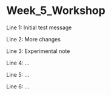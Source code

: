 # Week_5_Workshop

Line 1: Initial test message

Line 2: More changes

Line 3: Experimental note

Line 4: ...

Line 5: ...

Line 6: ...